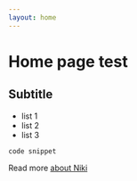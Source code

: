 ```yaml
---
layout: home
---
```


# Home page test

## Subtitle

* list 1
* list 2
* list 3

```
code snippet
```

Read more [about Niki](/about.html)

